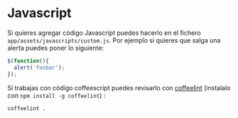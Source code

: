 # Javascript

Si quieres agregar código Javascript puedes hacerlo en el fichero `app/assets/javascripts/custom.js`. Por ejemplo si quieres que salga una alerta puedes poner lo siguiente:

```javascript
$(function(){
  alert('foobar');
});
```

Si trabajas con código coffeescript puedes revisarlo con [coffeelint](http://www.coffeelint.org/) \(instalalo con `npm install -g coffeelint`\) :

```bash
coffeelint .
```

